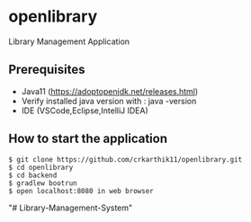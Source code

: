 # openlibrary
Library Management Application


## Prerequisites

 - Java11 (https://adoptopenjdk.net/releases.html)
 - Verify installed java version with : java -version
 - IDE (VSCode,Eclipse,IntelliJ IDEA)




## How to start the application
```
$ git clone https://github.com/crkarthik11/openlibrary.git
$ cd openlibrary
$ cd backend
$ gradlew bootrun
$ open localhost:8080 in web browser
```
"# Library-Management-System" 
